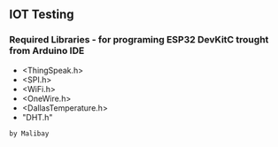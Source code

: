 ## IOT Testing

### Required Libraries - for programing ESP32 DevKitC trought from Arduino IDE
- <ThingSpeak.h>
- <SPI.h>
- <WiFi.h>
- <OneWire.h>
- <DallasTemperature.h>
- "DHT.h"

```by Malibay```
